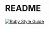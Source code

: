 # README

[![Ruby Style Guide](https://img.shields.io/badge/code_style-rubocop-brightgreen.svg)](https://github.com/rubocop/rubocop)
